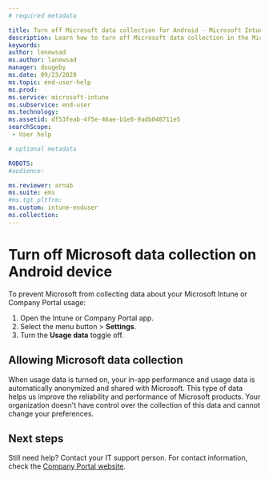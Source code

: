 ```yaml
---
# required metadata

title: Turn off Microsoft data collection for Android - Microsoft Intune | Microsoft Docs
description: Learn how to turn off Microsoft data collection in the Microsoft Intune and Company Portal apps for Android.
keywords:
author: lenewsad
ms.author: lanewsad
manager: dougeby
ms.date: 09/23/2020
ms.topic: end-user-help
ms.prod:
ms.service: microsoft-intune
ms.subservice: end-user
ms.technology:
ms.assetid: df53feab-4f5e-46ae-b1e8-9adb048711e5
searchScope:
 - User help

# optional metadata

ROBOTS:  
#audience:

ms.reviewer: arnab
ms.suite: ems
#ms.tgt_pltfrm:
ms.custom: intune-enduser
ms.collection: 
---
```


# Turn off Microsoft data collection on Android device  

To prevent Microsoft from collecting data about your Microsoft Intune or Company Portal usage:  

1. Open the Intune or Company Portal app.  
2. Select the menu button > **Settings**.
3. Turn the **Usage data** toggle off.    

## Allowing Microsoft data collection   

When usage data is turned on, your in-app performance and usage data is automatically anonymized and shared with Microsoft. This type of data helps us improve the reliability and performance of Microsoft products. Your organization doesn't have control over the collection of this data and cannot change your preferences.    

## Next steps  

Still need help? Contact your IT support person. For contact information, check the [Company Portal website](https://go.microsoft.com/fwlink/?linkid=2010980).
